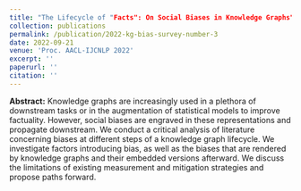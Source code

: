 ```yaml
---
title: "The Lifecycle of "Facts": On Social Biases in Knowledge Graphs"
collection: publications
permalink: /publication/2022-kg-bias-survey-number-3
date: 2022-09-21
venue: 'Proc. AACL-IJCNLP 2022'
excerpt: ''
paperurl: ''
citation: ''
---
```


**Abstract:** Knowledge graphs are increasingly used in a plethora of downstream tasks or in the augmentation of statistical models to improve factuality. However, social biases are engraved in these representations and propagate downstream. We conduct a critical analysis of literature concerning biases at different steps of a knowledge graph lifecycle. We investigate factors introducing bias, as well as the biases that are rendered by knowledge graphs and their embedded versions afterward. We discuss the limitations of existing measurement and mitigation strategies and propose paths forward.


